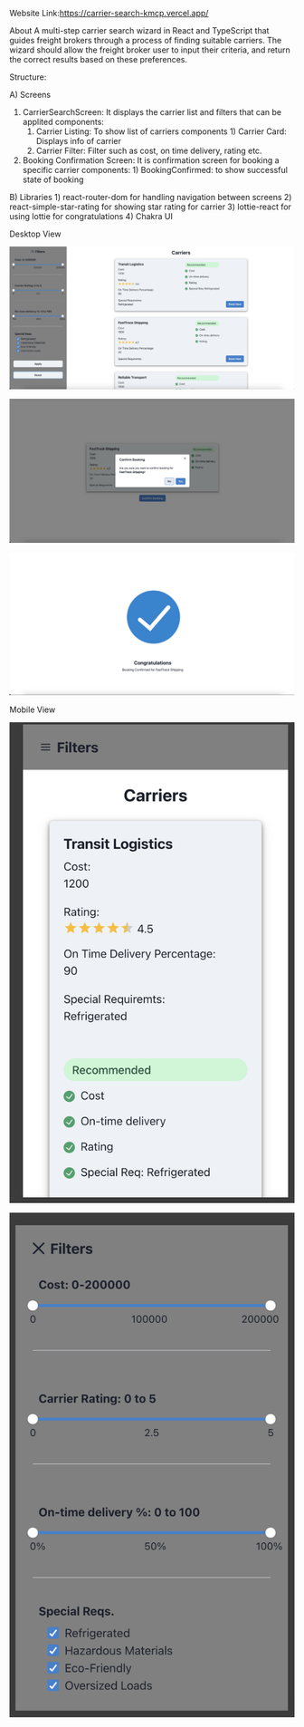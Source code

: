 Website Link:https://carrier-search-kmcp.vercel.app/

About
A multi-step carrier search wizard in React and TypeScript that guides freight brokers through a process of finding suitable carriers. The wizard should allow the freight broker user to input their criteria, and return the correct results based on these preferences.

Structure:

A) Screens
   1) CarrierSearchScreen: It displays the carrier list and filters that can be applited
    components:
        1) Carrier Listing: To show list of carriers
            components
                1) Carrier Card: Displays info of carrier 
        2) Carrier Filter: Filter such as cost, on time delivery, rating etc.
2) Booking Confirmation Screen: It is confirmation screen for booking a specific carrier
    components:
        1) BookingConfirmed: to show successful state of booking

B) Libraries 
    1) react-router-dom for handling navigation between screens
    2) react-simple-star-rating for showing star rating for carrier
    3) lottie-react for using lottie for congratulations
    4) Chakra UI

Desktop View

![Alt text](/src/assets/1.png?raw=true "Optional 1") 

![Alt text](/src/assets/2.png?raw=true "Optional 1") 

![Alt text](/src/assets/3.png?raw=true "Optional 1") 

Mobile View

![Alt text](/src/assets/4.png?raw=true "Optional 1") 

![Alt text](/src/assets/5.png?raw=true "Optional 1") 

